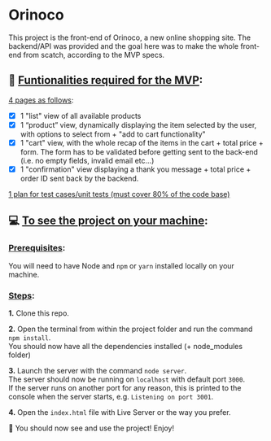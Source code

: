 # Orinoco

This project is the front-end of Orinoco, a new online shopping site.
The backend/API was provided and the goal here was to make the whole front-end from scatch, according to the MVP specs.

## 📌 <u>Funtionalities required for the MVP</u>:

<ins>4 pages as follows</ins>:

- [x] 1 "list" view of all available products
- [x] 1 “product” view, dynamically displaying the item selected by the user, with options to select from + "add to cart functionality"
- [x] 1 "cart" view, with the whole recap of the items in the cart + total price + form.
      The form has to be validated before getting sent to the back-end (i.e. no empty fields, invalid email etc...)
- [x] 1 "confirmation" view displaying a thank you message + total price + order ID sent back by the backend.

<ins>1 plan for test cases/unit tests (must cover 80% of the code base)</ins>
<br/>

## 💻 <u>To see the project on your machine</u>:

### <ins>Prerequisites</ins>:

You will need to have Node and `npm` or `yarn` installed locally on your machine.

### <ins>Steps</ins>:

**1.** Clone this repo.

**2.** Open the terminal from within the project folder and run the command `npm install`.  
You should now have all the dependencies installed (+ node_modules folder)

**3.** Launch the server with the command `node server`.  
The server should now be running on `localhost` with default port `3000`.  
If the server runs on another port for any reason, this is printed to the console when the server starts, e.g. `Listening on port 3001`.

**4.** Open the `index.html` file with Live Server or the way you prefer.

🚀 You should now see and use the project! Enjoy!
